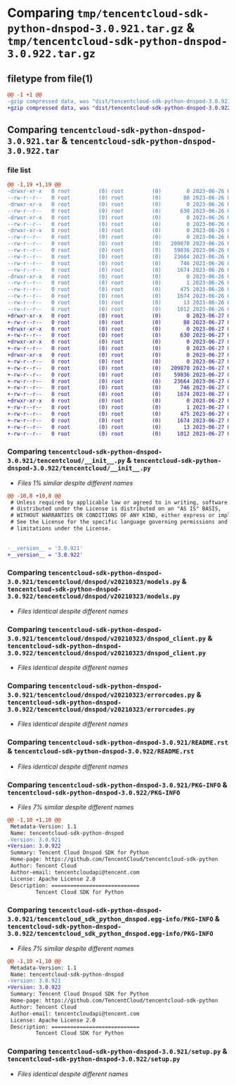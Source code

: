 # Comparing `tmp/tencentcloud-sdk-python-dnspod-3.0.921.tar.gz` & `tmp/tencentcloud-sdk-python-dnspod-3.0.922.tar.gz`

## filetype from file(1)

```diff
@@ -1 +1 @@
-gzip compressed data, was "dist/tencentcloud-sdk-python-dnspod-3.0.921.tar", last modified: Mon Jun 26 00:22:49 2023, max compression
+gzip compressed data, was "dist/tencentcloud-sdk-python-dnspod-3.0.922.tar", last modified: Tue Jun 27 00:23:16 2023, max compression
```

## Comparing `tencentcloud-sdk-python-dnspod-3.0.921.tar` & `tencentcloud-sdk-python-dnspod-3.0.922.tar`

### file list

```diff
@@ -1,19 +1,19 @@
-drwxr-xr-x   0 root         (0) root         (0)        0 2023-06-26 00:22:49.000000 tencentcloud-sdk-python-dnspod-3.0.921/
--rw-r--r--   0 root         (0) root         (0)       88 2023-06-26 00:22:49.000000 tencentcloud-sdk-python-dnspod-3.0.921/setup.cfg
-drwxr-xr-x   0 root         (0) root         (0)        0 2023-06-26 00:22:49.000000 tencentcloud-sdk-python-dnspod-3.0.921/tencentcloud/
--rw-r--r--   0 root         (0) root         (0)      630 2023-06-26 00:22:49.000000 tencentcloud-sdk-python-dnspod-3.0.921/tencentcloud/__init__.py
-drwxr-xr-x   0 root         (0) root         (0)        0 2023-06-26 00:22:49.000000 tencentcloud-sdk-python-dnspod-3.0.921/tencentcloud/dnspod/
--rw-r--r--   0 root         (0) root         (0)        0 2023-06-26 00:22:49.000000 tencentcloud-sdk-python-dnspod-3.0.921/tencentcloud/dnspod/__init__.py
-drwxr-xr-x   0 root         (0) root         (0)        0 2023-06-26 00:22:49.000000 tencentcloud-sdk-python-dnspod-3.0.921/tencentcloud/dnspod/v20210323/
--rw-r--r--   0 root         (0) root         (0)        0 2023-06-26 00:22:49.000000 tencentcloud-sdk-python-dnspod-3.0.921/tencentcloud/dnspod/v20210323/__init__.py
--rw-r--r--   0 root         (0) root         (0)   209870 2023-06-26 00:22:49.000000 tencentcloud-sdk-python-dnspod-3.0.921/tencentcloud/dnspod/v20210323/models.py
--rw-r--r--   0 root         (0) root         (0)    59836 2023-06-26 00:22:49.000000 tencentcloud-sdk-python-dnspod-3.0.921/tencentcloud/dnspod/v20210323/dnspod_client.py
--rw-r--r--   0 root         (0) root         (0)    23664 2023-06-26 00:22:49.000000 tencentcloud-sdk-python-dnspod-3.0.921/tencentcloud/dnspod/v20210323/errorcodes.py
--rw-r--r--   0 root         (0) root         (0)      746 2023-06-26 00:22:49.000000 tencentcloud-sdk-python-dnspod-3.0.921/README.rst
--rw-r--r--   0 root         (0) root         (0)     1674 2023-06-26 00:22:49.000000 tencentcloud-sdk-python-dnspod-3.0.921/PKG-INFO
-drwxr-xr-x   0 root         (0) root         (0)        0 2023-06-26 00:22:49.000000 tencentcloud-sdk-python-dnspod-3.0.921/tencentcloud_sdk_python_dnspod.egg-info/
--rw-r--r--   0 root         (0) root         (0)        1 2023-06-26 00:22:49.000000 tencentcloud-sdk-python-dnspod-3.0.921/tencentcloud_sdk_python_dnspod.egg-info/dependency_links.txt
--rw-r--r--   0 root         (0) root         (0)      475 2023-06-26 00:22:49.000000 tencentcloud-sdk-python-dnspod-3.0.921/tencentcloud_sdk_python_dnspod.egg-info/SOURCES.txt
--rw-r--r--   0 root         (0) root         (0)     1674 2023-06-26 00:22:49.000000 tencentcloud-sdk-python-dnspod-3.0.921/tencentcloud_sdk_python_dnspod.egg-info/PKG-INFO
--rw-r--r--   0 root         (0) root         (0)       13 2023-06-26 00:22:49.000000 tencentcloud-sdk-python-dnspod-3.0.921/tencentcloud_sdk_python_dnspod.egg-info/top_level.txt
--rw-r--r--   0 root         (0) root         (0)     1012 2023-06-26 00:22:49.000000 tencentcloud-sdk-python-dnspod-3.0.921/setup.py
+drwxr-xr-x   0 root         (0) root         (0)        0 2023-06-27 00:23:16.000000 tencentcloud-sdk-python-dnspod-3.0.922/
+-rw-r--r--   0 root         (0) root         (0)       88 2023-06-27 00:23:16.000000 tencentcloud-sdk-python-dnspod-3.0.922/setup.cfg
+drwxr-xr-x   0 root         (0) root         (0)        0 2023-06-27 00:23:16.000000 tencentcloud-sdk-python-dnspod-3.0.922/tencentcloud/
+-rw-r--r--   0 root         (0) root         (0)      630 2023-06-27 00:23:16.000000 tencentcloud-sdk-python-dnspod-3.0.922/tencentcloud/__init__.py
+drwxr-xr-x   0 root         (0) root         (0)        0 2023-06-27 00:23:16.000000 tencentcloud-sdk-python-dnspod-3.0.922/tencentcloud/dnspod/
+-rw-r--r--   0 root         (0) root         (0)        0 2023-06-27 00:23:16.000000 tencentcloud-sdk-python-dnspod-3.0.922/tencentcloud/dnspod/__init__.py
+drwxr-xr-x   0 root         (0) root         (0)        0 2023-06-27 00:23:16.000000 tencentcloud-sdk-python-dnspod-3.0.922/tencentcloud/dnspod/v20210323/
+-rw-r--r--   0 root         (0) root         (0)        0 2023-06-27 00:23:16.000000 tencentcloud-sdk-python-dnspod-3.0.922/tencentcloud/dnspod/v20210323/__init__.py
+-rw-r--r--   0 root         (0) root         (0)   209870 2023-06-27 00:23:16.000000 tencentcloud-sdk-python-dnspod-3.0.922/tencentcloud/dnspod/v20210323/models.py
+-rw-r--r--   0 root         (0) root         (0)    59836 2023-06-27 00:23:16.000000 tencentcloud-sdk-python-dnspod-3.0.922/tencentcloud/dnspod/v20210323/dnspod_client.py
+-rw-r--r--   0 root         (0) root         (0)    23664 2023-06-27 00:23:16.000000 tencentcloud-sdk-python-dnspod-3.0.922/tencentcloud/dnspod/v20210323/errorcodes.py
+-rw-r--r--   0 root         (0) root         (0)      746 2023-06-27 00:23:16.000000 tencentcloud-sdk-python-dnspod-3.0.922/README.rst
+-rw-r--r--   0 root         (0) root         (0)     1674 2023-06-27 00:23:16.000000 tencentcloud-sdk-python-dnspod-3.0.922/PKG-INFO
+drwxr-xr-x   0 root         (0) root         (0)        0 2023-06-27 00:23:16.000000 tencentcloud-sdk-python-dnspod-3.0.922/tencentcloud_sdk_python_dnspod.egg-info/
+-rw-r--r--   0 root         (0) root         (0)        1 2023-06-27 00:23:16.000000 tencentcloud-sdk-python-dnspod-3.0.922/tencentcloud_sdk_python_dnspod.egg-info/dependency_links.txt
+-rw-r--r--   0 root         (0) root         (0)      475 2023-06-27 00:23:16.000000 tencentcloud-sdk-python-dnspod-3.0.922/tencentcloud_sdk_python_dnspod.egg-info/SOURCES.txt
+-rw-r--r--   0 root         (0) root         (0)     1674 2023-06-27 00:23:16.000000 tencentcloud-sdk-python-dnspod-3.0.922/tencentcloud_sdk_python_dnspod.egg-info/PKG-INFO
+-rw-r--r--   0 root         (0) root         (0)       13 2023-06-27 00:23:16.000000 tencentcloud-sdk-python-dnspod-3.0.922/tencentcloud_sdk_python_dnspod.egg-info/top_level.txt
+-rw-r--r--   0 root         (0) root         (0)     1012 2023-06-27 00:23:16.000000 tencentcloud-sdk-python-dnspod-3.0.922/setup.py
```

### Comparing `tencentcloud-sdk-python-dnspod-3.0.921/tencentcloud/__init__.py` & `tencentcloud-sdk-python-dnspod-3.0.922/tencentcloud/__init__.py`

 * *Files 1% similar despite different names*

```diff
@@ -10,8 +10,8 @@
 # Unless required by applicable law or agreed to in writing, software
 # distributed under the License is distributed on an "AS IS" BASIS,
 # WITHOUT WARRANTIES OR CONDITIONS OF ANY KIND, either express or implied.
 # See the License for the specific language governing permissions and
 # limitations under the License.
 
 
-__version__ = '3.0.921'
+__version__ = '3.0.922'
```

### Comparing `tencentcloud-sdk-python-dnspod-3.0.921/tencentcloud/dnspod/v20210323/models.py` & `tencentcloud-sdk-python-dnspod-3.0.922/tencentcloud/dnspod/v20210323/models.py`

 * *Files identical despite different names*

### Comparing `tencentcloud-sdk-python-dnspod-3.0.921/tencentcloud/dnspod/v20210323/dnspod_client.py` & `tencentcloud-sdk-python-dnspod-3.0.922/tencentcloud/dnspod/v20210323/dnspod_client.py`

 * *Files identical despite different names*

### Comparing `tencentcloud-sdk-python-dnspod-3.0.921/tencentcloud/dnspod/v20210323/errorcodes.py` & `tencentcloud-sdk-python-dnspod-3.0.922/tencentcloud/dnspod/v20210323/errorcodes.py`

 * *Files identical despite different names*

### Comparing `tencentcloud-sdk-python-dnspod-3.0.921/README.rst` & `tencentcloud-sdk-python-dnspod-3.0.922/README.rst`

 * *Files identical despite different names*

### Comparing `tencentcloud-sdk-python-dnspod-3.0.921/PKG-INFO` & `tencentcloud-sdk-python-dnspod-3.0.922/PKG-INFO`

 * *Files 7% similar despite different names*

```diff
@@ -1,10 +1,10 @@
 Metadata-Version: 1.1
 Name: tencentcloud-sdk-python-dnspod
-Version: 3.0.921
+Version: 3.0.922
 Summary: Tencent Cloud Dnspod SDK for Python
 Home-page: https://github.com/TencentCloud/tencentcloud-sdk-python
 Author: Tencent Cloud
 Author-email: tencentcloudapi@tencent.com
 License: Apache License 2.0
 Description: ============================
         Tencent Cloud SDK for Python
```

### Comparing `tencentcloud-sdk-python-dnspod-3.0.921/tencentcloud_sdk_python_dnspod.egg-info/PKG-INFO` & `tencentcloud-sdk-python-dnspod-3.0.922/tencentcloud_sdk_python_dnspod.egg-info/PKG-INFO`

 * *Files 7% similar despite different names*

```diff
@@ -1,10 +1,10 @@
 Metadata-Version: 1.1
 Name: tencentcloud-sdk-python-dnspod
-Version: 3.0.921
+Version: 3.0.922
 Summary: Tencent Cloud Dnspod SDK for Python
 Home-page: https://github.com/TencentCloud/tencentcloud-sdk-python
 Author: Tencent Cloud
 Author-email: tencentcloudapi@tencent.com
 License: Apache License 2.0
 Description: ============================
         Tencent Cloud SDK for Python
```

### Comparing `tencentcloud-sdk-python-dnspod-3.0.921/setup.py` & `tencentcloud-sdk-python-dnspod-3.0.922/setup.py`

 * *Files identical despite different names*

